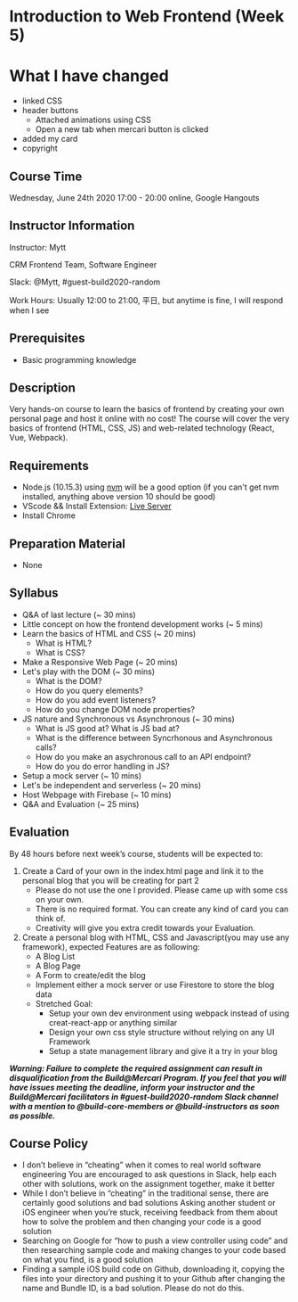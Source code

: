 # Introduction to Web Frontend (Week 5)

# What I have changed
- linked CSS
- header buttons
  - Attached animations using CSS
  - Open a new tab when mercari button is clicked
- added my card
- copyright

## Course Time

Wednesday, June 24th 2020 17:00 - 20:00 online, Google Hangouts

## Instructor Information

Instructor: Mytt

CRM Frontend Team, Software Engineer

Slack: @Mytt, #guest-build2020-random

Work Hours: Usually 12:00 to 21:00, 平日, but anytime is fine, I will respond when I see

## Prerequisites

- Basic programming knowledge

## Description

Very hands-on course to learn the basics of frontend by creating your own personal page and host it online with no cost!
The course will cover the very basics of frontend (HTML, CSS, JS) and web-related technology (React, Vue, Webpack).

## Requirements

- Node.js (10.15.3) using [nvm](https://github.com/nvm-sh/nvm) will be a good option (if you can't get nvm installed, anything above version 10 should be good)
- VScode && Install Extension: [Live Server](https://marketplace.visualstudio.com/items?itemName=ritwickdey.LiveServer)
- Install Chrome

## Preparation Material

- None

## Syllabus

- Q&A of last lecture (~ 30 mins)
- Little concept on how the frontend development works (~ 5 mins)
- Learn the basics of HTML and CSS (~ 20 mins)
  - What is HTML?
  - What is CSS?
- Make a Responsive Web Page (~ 20 mins)
- Let's play with the DOM (~ 30 mins)
  - What is the DOM?
  - How do you query elements?
  - How do you add event listeners?
  - How do you change DOM node properties?
- JS nature and Synchronous vs Asynchronous (~ 30 mins)
  - What is JS good at? What is JS bad at?
  - What is the difference between Syncrhonous and Asynchronous calls?
  - How do you make an asychronous call to an API endpoint?
  - How do you do error handling in JS?
- Setup a mock server (~ 10 mins)
- Let's be independent and serverless (~ 20 mins)
- Host Webpage with Firebase (~ 10 mins)
- Q&A and Evaluation (~ 25 mins)

## Evaluation

By 48 hours before next week’s course, students will be expected to:

1. Create a Card of your own in the index.html page and link it to the personal blog that you will be creating for part 2
    - Please do not use the one I provided. Please came up with some css on your own.
    - There is no required format. You can create any kind of card you can think of.
    - Creativity will give you extra credit towards your Evaluation.
2. Create a personal blog with HTML, CSS and Javascript(you may use any framework), expected Features are as following:
    - A Blog List
    - A Blog Page
    - A Form to create/edit the blog
    - Implement either a mock server or use Firestore to store the blog data
    - Stretched Goal:
        - Setup your own dev environment using webpack instead of using creat-react-app or anything similar
        - Design your own css style structure without relying on any UI Framework
        - Setup a state management library and give it a try in your blog

***Warning: Failure to complete the required assignment can result in disqualification from the Build@Mercari Program. If you feel that you will have issues meeting the deadline, inform your instructor and the Build@Mercari facilitators in #guest-build2020-random Slack channel with a mention to @build-core-members or @build-instructors as soon as possible.***

## Course Policy

- I don’t believe in “cheating” when it comes to real world software engineering 
You are encouraged to ask questions in Slack, help each other with solutions, work on the assignment together, make it better 
- While I don’t believe in “cheating” in the traditional sense, there are certainly good solutions and bad solutions 
Asking another student or iOS engineer when you’re stuck, receiving feedback from them about how to solve the problem and then changing your code is a good solution 
- Searching on Google for “how to push a view controller using code” and then researching sample code and making changes to your code based on what you find, is a good solution 
- Finding a sample iOS build code on Github, downloading it, copying the files into your directory and pushing it to your Github after changing the name and Bundle ID, is a bad solution. Please do not do this. 
